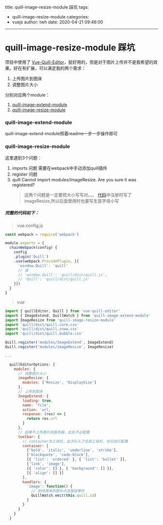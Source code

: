 title: quill-image-resize-module 踩坑
tags:
  - quill-image-resize-module
categories:
  - vuejs
author: twh
date: 2020-04-21 09:46:00
---
# quill-image-resize-module 踩坑

项目中使用了 [Vue-Quill-Editor](https://github.com/surmon-china/vue-quill-editor)，挺好用的，但是对于图片上传并不是我希望的效果。好在有扩展，可以满足我的两个需求：
1. 上传图片到图床
2. 调整图片大小

分别对应两个module：
1. [quill-image-extend-module](https://github.com/NextBoy/quill-image-extend-module)
2. [quill-image-resize-module](https://github.com/kensnyder/quill-image-resize-module)

### quill-image-extend-module
quill-image-extend-module照着readme一步一步操作即可

### quill-image-resize-module
这里遇到3个问题：
1. imports 问题
   需要在webpack中手动添加quill插件
2. register 问题
3. quill Cannot import modules/imageResize. Are you sure it was registered?
   > 这两个问题是一定要把大小写写对。。。
   > [代码](https://github.com/kensnyder/quill-image-resize-module/blob/60a43a2477e9947da78a08877bd18a38bc6476af/src/ImageResize.js#L199)中注册时写了imageResize,所以后面使用时也要写生首字母小写




##### 完整的代码如下：
> vue.config.js
~~~javascript
const webpack = require('webpack')

module.exports = {
  chainWebpack(config) {
    config
    .plugin('Quill')
    .use(webpack.ProvidePlugin, [{
      'window.Quill': 'quill'
      // 或
      // 'window.Quill': 'quill/dist/quill.js',
      // 'Quill': 'quill/dist/quill.js'
    }])
  }
}
~~~

> vue
~~~javascript
import { quillEditor, Quill } from 'vue-quill-editor'
import { ImageExtend, QuillWatch } from 'quill-image-extend-module'
import ImageResize from 'quill-image-resize-module'
import 'quill/dist/quill.core.css'
import 'quill/dist/quill.snow.css'
import 'quill/dist/quill.bubble.css'

Quill.register('modules/ImageExtend', ImageExtend)
Quill.register('modules/imageResize', ImageResize)

...

  quillEditorOptions: {
    modules: {
      // 调整图片大小
      imageResize: {
        modules: ['Resize', 'DisplaySize']
      },
      // 上传到图床
      ImageExtend: {
        loading: true,
        name: 'file',
        action: 'url,
        response: (res) => {
          return res.url
        }
      },
      // 如果不上传图片到服务器，此处不必配置
      toolbar: {
        // container为工具栏，此次引入了全部工具栏，也可自行配置
        container: [
          ['bold', 'italic', 'underline', 'strike'],
          ['blockquote', 'code-block'],
          [{ 'list': 'ordered' }, { 'list': 'bullet' }],
          ['link', 'image'],
          [{ 'color': [] }, { 'background': [] }],
          [{ 'align': [] }]
        ],
        handlers: {
          'image': function() {
            // 劫持原来的图片点击按钮事件
            QuillWatch.emit(this.quill.id)
          }
        }
      }
    }
  }
~~~

